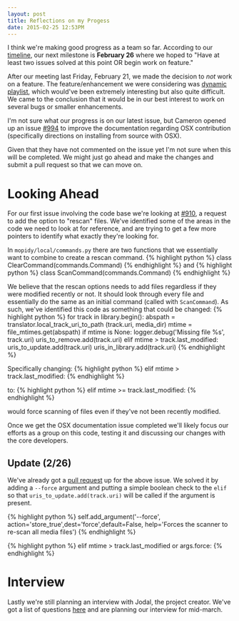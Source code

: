 ```yaml
---
layout: post
title: Reflections on my Progess
date: 2015-02-25 12:53PM
---
```


I think we're making good progress as a team so far. According to our [timeline](http://still-pending.wikispaces.com/Report+2), our next milestone is **February 26** where we hoped to "Have at least two issues solved at this point OR begin work on feature." 

After our meeting last Friday, February 21, we made the decision to *not* work on a feature. The feature/enhancement we were considering was [dynamic playlist](https://github.com/mopidy/mopidy/issues/620), which would've been extremely interesting but also quite difficult. We came to the conclusion that it would be in our best interest to work on several bugs or smaller enhancements. 

I'm not sure what our progress is on our latest issue, but Cameron opened up an issue [#994](https://github.com/mopidy/mopidy/issues/994) to improve the documentation regarding OSX contribution (specifically directions on installing from source with OSX). 

Given that they have not commented on the issue yet I'm not sure when this will be completed. We might just go ahead and make the changes and submit a pull request so that we can move on. 

# Looking Ahead
For our first issue involving the code base we're looking at [#910](https://github.com/mopidy/mopidy/issues/910), a request to add the option to "rescan" files. We've identified some of the areas in the code we need to look at for reference, and are trying to get a few more pointers to identify what exactly they're looking for.

In `mopidy/local/commands.py` there are two functions that we essentially want to combine to create a rescan command.
{% highlight python %}
class ClearCommand(commands.Command)
{% endhighlight %}
and
{% highlight python %}
class ScanCommand(commands.Command)
{% endhighlight %}

We believe that the rescan options needs to add files regardless if they were modified recently or not. It should look through every file and essentially do the same as an initial command (called with `ScanCommand`). As such, we've identified this code as something that could be changed:
{% highlight python %}
for track in library.begin():
            abspath = translator.local_track_uri_to_path
                (track.uri, media_dir)
            mtime = file_mtimes.get(abspath)
            if mtime is None:
                logger.debug('Missing file %s', track.uri)
                uris_to_remove.add(track.uri)
            elif mtime > track.last_modified:
                uris_to_update.add(track.uri)
            uris_in_library.add(track.uri)
{% endhighlight %}

Specifically changing:
{% highlight python %} 
elif mtime > track.last_modified:
{% endhighlight %}

to:
{% highlight python %} 
elif mtime >= track.last_modified:
{% endhighlight %}

would force scanning of files even if they've not been recently modified.

Once we get the OSX documentation issue completed we'll likely focus our efforts as a group on this code, testing it and discussing our changes with the core developers.

## Update (2/26)
We've already got a [pull request](https://github.com/mopidy/mopidy/pull/1007) up for the above issue. We solved it by adding a `--force` argument and putting a simple boolean check to the `elif` so that `uris_to_update.add(track.uri)` will be called if the argument is present.

{% highlight python %} 
self.add_argument('--force',
    action='store_true',dest='force',default=False,
    help='Forces the scanner to re-scan all media files')
{% endhighlight %}

{% highlight python %} 
elif mtime > track.last_modified or args.force:
{% endhighlight %}

# Interview
Lastly we're still planning an interview with Jodal, the project creator. We've got a list of questions [here](http://still-pending.wikispaces.com/Interview+Planning) and are planning our interview for mid-march. 
